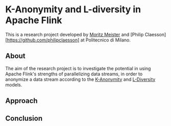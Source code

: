 # K-Anonymity and L-diversity in Apache Flink

This is a research project developed by [Moritz Meister](https://github.com/moritzmeister/) and [Philip Claesson][https://github.com/philipclaesson] at Politecnico di Milano.

## About
The aim of the research project is to investigate the potential in using Apache Flink's strengths of parallelizing data streams, in order to anonymize a data stream according to the [K-Anonymity](https://en.wikipedia.org/wiki/K-anonymity) and [L-Diversity](https://en.wikipedia.org/wiki/L-diversity) models.  

## Approach


## Conclusion

